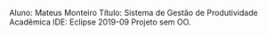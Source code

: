 Aluno: Mateus Monteiro
Título: Sistema de Gestão de Produtividade Acadêmica
IDE: Eclipse 2019-09
Projeto sem OO.
